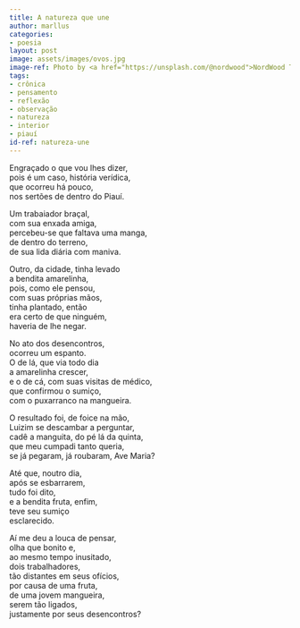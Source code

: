 ```yaml
---
title: A natureza que une
author: marllus
categories:
- poesia
layout: post
image: assets/images/ovos.jpg
image-ref: Photo by <a href="https://unsplash.com/@nordwood">NordWood Themes</a>
tags:
- crônica
- pensamento
- reflexão
- observação
- natureza
- interior
- piauí
id-ref: natureza-une
---
```


Engraçado o que vou lhes dizer, <br>
pois é um caso, história verídica,<br>
que ocorreu há pouco,<br>
nos sertões de dentro do Piauí.

Um trabaiador braçal, <br>
com sua enxada amiga, <br>
percebeu-se que faltava uma manga,<br>
de dentro do terreno, <br>
de sua lida diária com maniva.

Outro, da cidade, tinha levado<br>
a bendita amarelinha,<br>
pois, como ele pensou, <br>
com suas próprias mãos,<br>
tinha plantado, então<br>era certo de que ninguém,<br>
haveria de lhe negar. 

No ato dos desencontros,<br>
ocorreu um espanto. <br>
O de lá, que via todo dia <br>
a amarelinha crescer,<br>
e o de cá, com suas visitas de médico,<br>
que confirmou o sumiço, <br>
com o puxarranco na mangueira.

O resultado foi, de foice na mão,<br>
Luizim se descambar a perguntar,<br>
cadê a manguita, do pé lá da quinta,<br>
que meu cumpadi tanto queria,<br>
se já pegaram, já roubaram, Ave Maria?

Até que, noutro dia,<br>
após se esbarrarem,<br>
tudo foi dito, <br>
e a bendita fruta, enfim, <br>
teve seu sumiço<br>
esclarecido.

Aí me deu a louca de pensar,<br>
olha que bonito e, <br>
ao mesmo tempo inusitado, <br>
dois trabalhadores,<br>
tão distantes em seus ofícios, <br>
por causa de uma fruta, <br>
de uma jovem mangueira, <br>
serem tão ligados,<br>
justamente por seus desencontros?
